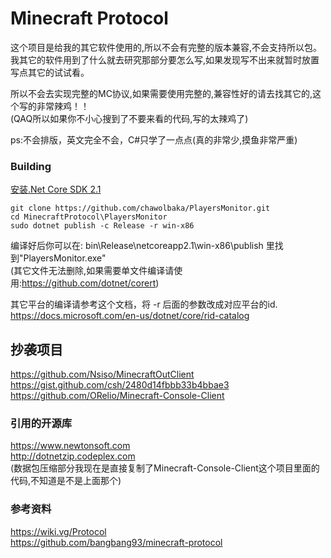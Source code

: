 # Minecraft Protocol
这个项目是给我的其它软件使用的,所以不会有完整的版本兼容,不会支持所以包。
我其它的软件用到了什么就去研究那部分要怎么写,如果发现写不出来就暂时放置写点其它的试试看。  
  
所以不会去实现完整的MC协议,如果需要使用完整的,兼容性好的请去找其它的,这个写的非常辣鸡！！  
(QAQ所以如果你不小心搜到了不要来看的代码,写的太辣鸡了)  
  
ps:不会排版，英文完全不会，C#只学了一点点(真的非常少,摸鱼非常严重)

### Building
[安装.Net Core SDK 2.1](https://www.microsoft.com/net/download/dotnet-core/2.1 "安装.Net Core SDK 2.1")

    git clone https://github.com/chawolbaka/PlayersMonitor.git
    cd MinecraftProtocol\PlayersMonitor
    sudo dotnet publish -c Release -r win-x86
编译好后你可以在: bin\Release\netcoreapp2.1\win-x86\publish 里找到"PlayersMonitor.exe"  
(其它文件无法删除,如果需要单文件编译请使用:https://github.com/dotnet/corert)

其它平台的编译请参考这个文档，将 -r 后面的参数改成对应平台的id.  
https://docs.microsoft.com/en-us/dotnet/core/rid-catalog  

## 抄袭项目
https://github.com/Nsiso/MinecraftOutClient  
https://gist.github.com/csh/2480d14fbbb33b4bbae3  
https://github.com/ORelio/Minecraft-Console-Client  
### 引用的开源库
https://www.newtonsoft.com  
http://dotnetzip.codeplex.com  
(数据包压缩部分我现在是直接复制了Minecraft-Console-Client这个项目里面的代码,不知道是不是上面那个)
### 参考资料
https://wiki.vg/Protocol  
https://github.com/bangbang93/minecraft-protocol   